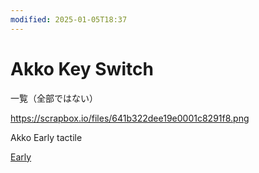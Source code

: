 ```yaml
---
modified: 2025-01-05T18:37
---
```

# Akko Key Switch

一覧（全部ではない）

https://scrapbox.io/files/641b322dee19e0001c8291f8.png

Akko Early tactile

[Early](https://www.notion.soTactile#641f02a090895c000076aac7)
